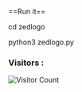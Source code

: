 




==Run it==


cd zedlogo


python3 zedlogo.py

### Visitors :

![Visitor Count](https://profile-counter.glitch.me/shazed-x/count.svg)
